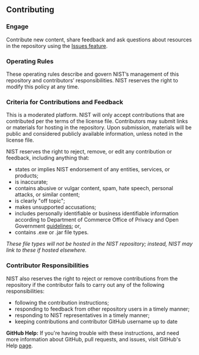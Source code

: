 ## Contributing

### Engage
Contribute new content, share feedback and ask questions about resources in the repository using the [Issues feature](https://github.com/usnistgov/macos_security/issues/new).

### Operating Rules
These operating rules describe and govern NIST’s management of this repository and contributors’ responsibilities. NIST reserves the right to modify this policy at any time.

### Criteria for Contributions and Feedback
This is a moderated platform. NIST will only accept contributions that are contributed per the terms of the license file. Contributors may submit links or materials for hosting in the repository. Upon submission, materials will be public and considered publicly available information, unless noted in the license file.

NIST reserves the right to reject, remove, or edit any contribution or feedback, including anything that:
* states or implies NIST endorsement of any entities, services, or products;
* is inaccurate;
* contains abusive or vulgar content, spam, hate speech, personal attacks, or similar content;
* is clearly "off topic";
* makes unsupported accusations;
* includes personally identifiable or business identifiable information according to Department of Commerce Office of Privacy and Open Government [guidelines](http://www.osec.doc.gov/opog/privacy/PII_BII.html); or,
* contains .exe or .jar file types.

_These file types will not be hosted in the NIST repository; instead, NIST may link to these if hosted elsewhere._

### Contributor Responsibilities
NIST also reserves the right to reject or remove contributions from the repository if the contributor fails to carry out any of the following responsibilities:

* following the contribution instructions;
* responding to feedback from other repository users in a timely manner;
* responding to NIST representatives in a timely manner;
* keeping contributions and contributor GitHub username up to date

**GitHub Help:** If you're having trouble with these instructions, and need more information about GitHub, pull requests, and issues, visit GitHub's Help [page](https://help.github.com/categories/collaborating-with-issues-and-pull-requests/).